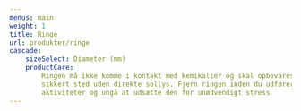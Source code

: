 ```yaml
---
menus: main
weight: 1
title: Ringe
url: produkter/ringe
cascade:
    sizeSelect: Diameter (mm)
    productCare:
        Ringen må ikke komme i kontakt med kemikalier og skal opbevares et
        sikkert sted uden direkte sollys. Fjern ringen inden du udfører fysiske
        aktiviteter og ungå at udsætte den for unødvendigt stress
---
```

